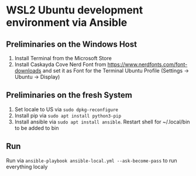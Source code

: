 # WSL2 Ubuntu development environment via Ansible

## Preliminaries on the Windows Host
1. Install Terminal from the Microsoft Store
2. Install Caskayda Cove Nerd Font from https://www.nerdfonts.com/font-downloads and set it as Font for the Terminal Ubuntu Profile (Settings -> Ubuntu -> Display)

## Preliminaries on the fresh System
1. Set locale to US via `sudo dpkg-reconfigure`
2. Install pip via `sudo apt install python3-pip`
3. Install ansible via `sudo apt install ansible`. Restart shell for ~/.local/bin to be added to bin

## Run
Run via `ansible-playbook ansible-local.yml --ask-become-pass` to run everything localy

